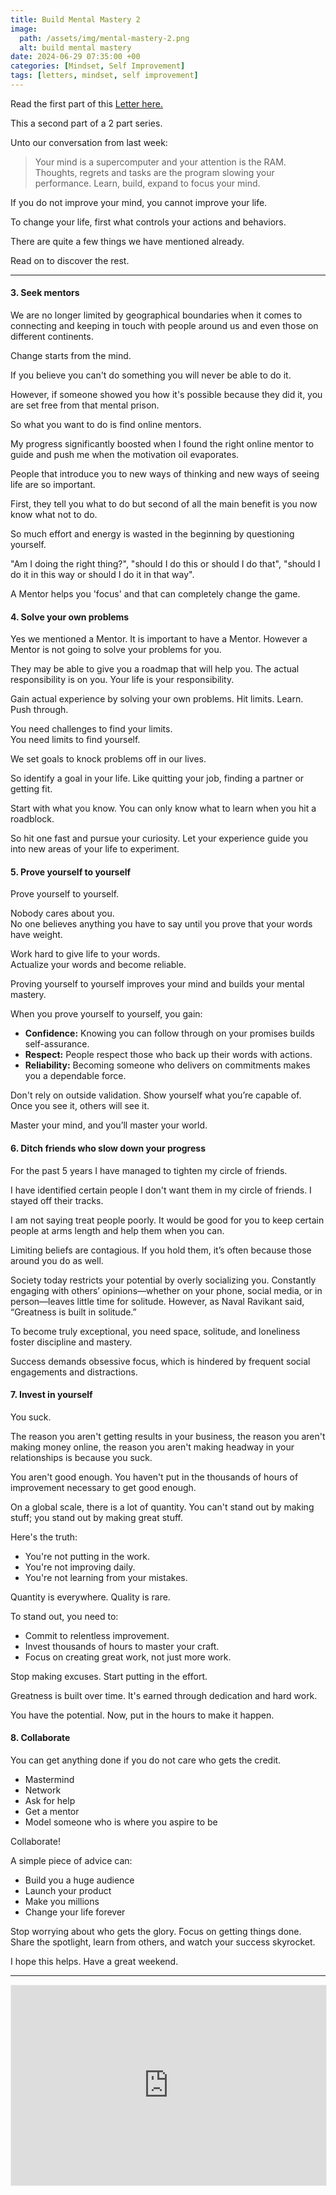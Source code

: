 ```yaml
---
title: Build Mental Mastery 2
image:
  path: /assets/img/mental-mastery-2.png
  alt: build mental mastery
date: 2024-06-29 07:35:00 +00
categories: [Mindset, Self Improvement]
tags: [letters, mindset, self improvement] 
--- 
```



Read the first part of this [Letter here.](https://patrickkyei.com/posts/build-whatever-you-want-build-mental-mastery/)

This a second part of a 2 part series.

Unto our conversation from last week:

> Your mind is a supercomputer and your attention is the RAM. Thoughts, regrets and tasks are the program slowing your performance. Learn, build, expand to focus your mind.

If you do not improve your mind, you cannot improve your life.

To change your life, first what controls your actions and behaviors.

There are quite a few things we have mentioned already. 

Read on to discover the rest.

---

#### 3. Seek mentors

We are no longer limited by geographical boundaries when it comes to connecting and keeping in touch with people around us and even those on different continents.

Change starts from the mind.  
  
If you believe you can't do something you will never be able to do it.  
  
However, if someone showed you how it's possible because they did it, you are set free from that mental prison.

So what you want to do is find online mentors.

My progress significantly boosted when I found the right online mentor to guide and push me when the motivation oil evaporates.

People that introduce you to new ways of thinking and new ways of seeing life are so important.

First, they tell you what to do but second of all the main benefit is you now know what not to do. 

So much effort and energy is wasted in the beginning by questioning yourself.

"Am I doing the right thing?", "should I do this or should I do that", "should I do it in this way or should I do it in that way". 

A Mentor helps you 'focus' and that can completely change the game.

#### 4. Solve your own problems

Yes we mentioned a Mentor. It is important to have a Mentor. However a Mentor is not going to solve your problems for you.

They may be able to give you a roadmap that will help you. The actual responsibility is on you. Your life is your responsibility.

Gain actual experience by solving your own problems. Hit limits. Learn. Push through.

You need challenges to find your limits.  
You need limits to find yourself.

We set goals to knock problems off in our lives.

So identify a goal in your life. Like quitting  your job, finding a partner or getting fit.

Start with what you know. You can only know what to learn when you hit a roadblock. 

So hit one fast and pursue your curiosity. Let your experience guide you into new areas of your life to experiment.

#### 5. Prove yourself to yourself

Prove yourself to yourself.

Nobody cares about you.  
No one believes anything you have to say until you prove that your words have weight.

Work hard to give life to your words.  
Actualize your words and become reliable.

Proving yourself to yourself improves your mind and builds your mental mastery.

When you prove yourself to yourself, you gain:

- **Confidence:** Knowing you can follow through on your promises builds self-assurance.
- **Respect:** People respect those who back up their words with actions.
- **Reliability:** Becoming someone who delivers on commitments makes you a dependable force.

Don't rely on outside validation. Show yourself what you’re capable of. Once you see it, others will see it.

Master your mind, and you’ll master your world.

#### 6. Ditch friends who slow down your progress

For the past 5 years I have managed to tighten my circle of friends.

I have identified certain people I don't want them in my circle of friends. I stayed off their tracks.

I am not saying treat people poorly. It would be good for you to keep certain people at arms length and help them when you can.

Limiting beliefs are contagious. If you hold them, it’s often because those around you do as well. 

Society today restricts your potential by overly socializing you. Constantly engaging with others’ opinions—whether on your phone, social media, or in person—leaves little time for solitude. However, as Naval Ravikant said, “Greatness is built in solitude.” 

To become truly exceptional, you need space, solitude, and loneliness foster discipline and mastery. 

Success demands obsessive focus, which is hindered by frequent social engagements and distractions.

#### 7. Invest in yourself

You suck.

The reason you aren't getting results in your business, the reason you aren't making money online, the reason you aren't making headway in your relationships is because you suck.

You aren't good enough. You haven't put in the thousands of hours of improvement necessary to get good enough.

On a global scale, there is a lot of quantity. You can't stand out by making stuff; you stand out by making great stuff.

Here's the truth:

- You're not putting in the work.
- You're not improving daily.
- You're not learning from your mistakes.

Quantity is everywhere. Quality is rare.

To stand out, you need to:

- Commit to relentless improvement.
- Invest thousands of hours to master your craft.
- Focus on creating great work, not just more work.

Stop making excuses. Start putting in the effort.

Greatness is built over time. It's earned through dedication and hard work.

You have the potential. Now, put in the hours to make it happen.
#### 8. Collaborate

You can get anything done if you do not care who gets the credit.

- Mastermind
- Network
- Ask for help
- Get a mentor
- Model someone who is where you aspire to be

Collaborate!

A simple piece of advice can:

- Build you a huge audience
- Launch your product
- Make you millions
- Change your life forever

Stop worrying about who gets the glory. Focus on getting things done. Share the spotlight, learn from others, and watch your success skyrocket.

I hope this helps. Have a great weekend.

<hr>

<iframe src="https://patrickkyei.substack.com/embed" width="100%" height="320" style="border:1px solid #EEE; background:white;" frameborder="0" scrolling="no"></iframe>